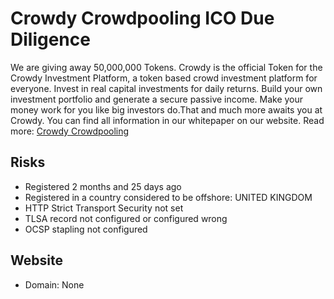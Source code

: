 # Crowdy Crowdpooling ICO Due Diligence
We are giving away 50,000,000 Tokens. Crowdy is the official Token for the Crowdy Investment Platform, a token based crowd investment platform for everyone. Invest in real capital investments for daily returns. Build your own investment portfolio and generate a secure passive income. Make your money work for you like big investors do.That and much more awaits you at Crowdy. You can find all information in our whitepaper on our website.
Read more: [Crowdy Crowdpooling](https://metabay.network/ico/crowdy-crowdpooling)
## Risks
* Registered 2 months and 25 days  ago
* Registered in a country considered to be offshore: UNITED KINGDOM
* HTTP Strict Transport Security not set
* TLSA record not configured or configured wrong
* OCSP stapling not configured
## Website
* Domain: None
